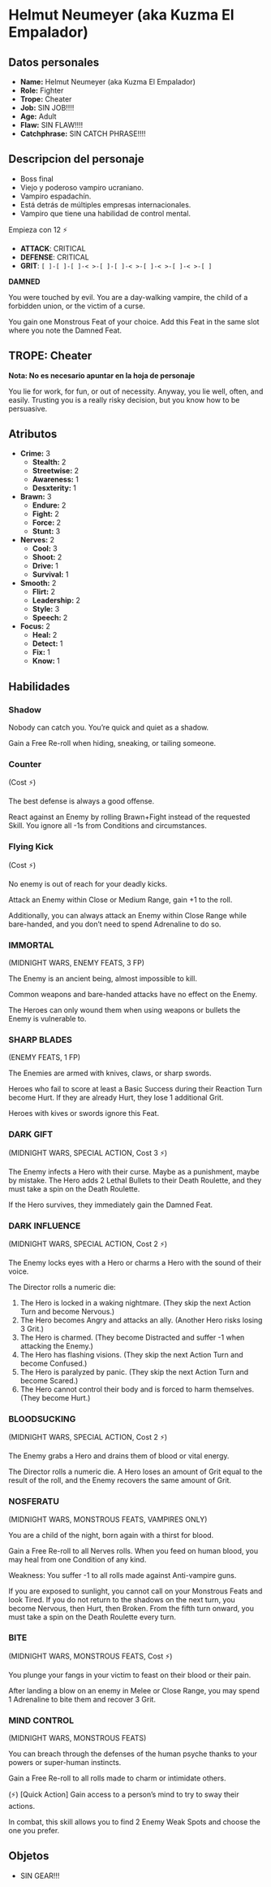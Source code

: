 
# Helmut Neumeyer (aka Kuzma El Empalador)

## Datos personales

* **Name:** Helmut Neumeyer (aka Kuzma El Empalador)
* **Role:** Fighter
* **Trope:** Cheater
* **Job:** SIN JOB!!!!
* **Age:** Adult
* **Flaw:** SIN FLAW!!!!
* **Catchphrase:** SIN CATCH PHRASE!!!!

## Descripcion del personaje

* Boss final
* Viejo y poderoso vampiro ucraniano.  
* Vampiro espadachín.  
* Está detrás de múltiples empresas internacionales.
* Vampiro que tiene una habilidad de control mental.

Empieza con 12 ⚡

- **ATTACK**: CRITICAL
- **DEFENSE**: CRITICAL
- **GRIT**: `[ ]-[ ]-[ ]-< >-[ ]-[ ]-< >-[ ]-< >-[ ]-< >-[ ]`

**DAMNED**

You were touched by evil. You are a day-walking vampire, the child of a forbidden union, or the victim of a curse.

You gain one Monstrous Feat of your choice. Add this Feat in the same slot where you note the Damned Feat.

## TROPE: Cheater

**Nota: No es necesario apuntar en la hoja de personaje**

You lie for work, for fun, or out of necessity. Anyway, you lie well, often, and easily. Trusting you is a really risky decision, but you know how to be persuasive.

## Atributos

* **Crime:** 3
    * **Stealth:** 2
    * **Streetwise:** 2
    * **Awareness:** 1
    * **Desxterity:** 1
* **Brawn:** 3
    * **Endure:** 2
    * **Fight:** 2
    * **Force:** 2
    * **Stunt:** 3
* **Nerves:** 2
    * **Cool:** 3
    * **Shoot:** 2
    * **Drive:** 1
    * **Survival:** 1
* **Smooth:** 2
    * **Flirt:** 2
    * **Leadership:** 2
    * **Style:** 3
    * **Speech:** 2
* **Focus:** 2
    * **Heal:** 2
    * **Detect:** 1
    * **Fix:** 1
    * **Know:** 1


## Habilidades

### Shadow

Nobody can catch you. You’re quick and quiet as a shadow.

Gain a Free Re-roll when hiding, sneaking, or tailing someone.


### Counter

(Cost ⚡)

The best defense is always a good offense.

React against an Enemy by rolling Brawn+Fight instead of the requested Skill. You ignore all -1s from Conditions and circumstances.


### Flying Kick

(Cost ⚡)

No enemy is out of reach for your deadly kicks.

Attack an Enemy within Close or Medium Range, gain +1 to the roll.

Additionally, you can always attack an Enemy within Close Range while bare-handed, and you don’t need to spend Adrenaline to do so.


### IMMORTAL

(MIDNIGHT WARS, ENEMY FEATS, 3 FP)

The Enemy is an ancient being, almost impossible to kill.

Common weapons and bare-handed attacks have no effect on the Enemy.

The Heroes can only wound them when using weapons or bullets the Enemy is vulnerable to.


### SHARP BLADES

(ENEMY FEATS, 1 FP)

The Enemies are armed with knives, claws, or sharp swords.

Heroes who fail to score at least a Basic Success during their Reaction Turn become Hurt. If they are already Hurt, they lose 1 additional Grit.

Heroes with kives or swords ignore this Feat.


### DARK GIFT

(MIDNIGHT WARS, SPECIAL ACTION, Cost 3 ⚡)

The Enemy infects a Hero with their curse. Maybe as a punishment, maybe by mistake. The Hero adds 2 Lethal Bullets to their Death Roulette, and they must take a spin on the Death Roulette.

If the Hero survives, they immediately gain the Damned Feat.


### DARK INFLUENCE

(MIDNIGHT WARS, SPECIAL ACTION, Cost 2 ⚡)

The Enemy locks eyes with a Hero or charms a Hero with the sound of their voice.

The Director rolls a numeric die:
1. The Hero is locked in a waking nightmare. (They skip the next Action Turn and become Nervous.)
2. The Hero becomes Angry and attacks an ally. (Another Hero risks losing 3 Grit.)
3. The Hero is charmed. (They become Distracted and suffer -1 when attacking the Enemy.)
4. The Hero has flashing visions. (They skip the next Action Turn and become Confused.)
5. The Hero is paralyzed by panic. (They skip the next Action Turn and become Scared.)
6. The Hero cannot control their body and is forced to harm themselves. (They become Hurt.)


### BLOODSUCKING

(MIDNIGHT WARS, SPECIAL ACTION, Cost 2 ⚡)

The Enemy grabs a Hero and drains them of blood or vital energy.

The Director rolls a numeric die. A Hero loses an amount of Grit equal to the result of the roll, and the Enemy recovers the same amount of Grit.


### NOSFERATU

(MIDNIGHT WARS, MONSTROUS FEATS, VAMPIRES ONLY)

You are a child of the night, born again with a thirst for blood.

Gain a Free Re-roll to all Nerves rolls. When you feed on human blood, you may heal from one Condition of any kind.

Weakness: You suffer -1 to all rolls made against Anti-vampire guns.

If you are exposed to sunlight, you cannot call on your Monstrous Feats and look Tired. If you do not return to the shadows on the next turn, you become Nervous, then Hurt, then Broken. From the fifth turn onward, you must take a spin on the Death Roulette every turn.


### BITE

(MIDNIGHT WARS, MONSTROUS FEATS, Cost ⚡)

You plunge your fangs in your victim to feast on their blood or their pain.

After landing a blow on an enemy in Melee or Close Range, you may spend 1 Adrenaline to bite them and recover 3 Grit.


### MIND CONTROL

(MIDNIGHT WARS, MONSTROUS FEATS)

You can breach through the defenses of the human psyche thanks to your powers or super-human instincts.

Gain a Free Re-roll to all rolls made to charm or intimidate others.

(⚡) [Quick Action] Gain access to a person’s mind to try to sway their actions.

In combat, this skill allows you to find 2 Enemy Weak Spots and choose the one you prefer.




## Objetos

* SIN GEAR!!!

